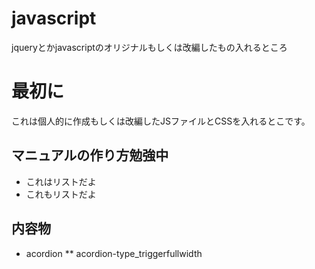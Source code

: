 javascript
==========

jqueryとかjavascriptのオリジナルもしくは改編したもの入れるところ

# 最初に

これは個人的に作成もしくは改編したJSファイルとCSSを入れるとこです。

## マニュアルの作り方勉強中
* これはリストだよ
* これもリストだよ

## 内容物
* acordion
** acordion-type_triggerfullwidth
